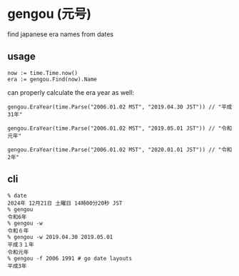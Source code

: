 # gengou (元号)

find japanese era names from dates

## usage

```
now := time.Time.now()
era := gengou.Find(now).Name
```

can properly calculate the era year as well:

```
gengou.EraYear(time.Parse("2006.01.02 MST", "2019.04.30 JST")) // "平成31年"

gengou.EraYear(time.Parse("2006.01.02 MST", "2019.05.01 JST")) // "令和元年"

gengou.EraYear(time.Parse("2006.01.02 MST", "2020.01.01 JST")) // "令和2年"
```

## cli

```
% date
2024年 12月21日 土曜日 14時00分20秒 JST
% gengou
令和6年
% gengou -w
令和６年
% gengou -w 2019.04.30 2019.05.01
平成３１年
令和元年
% gengou -f 2006 1991 # go date layouts
平成3年
```

